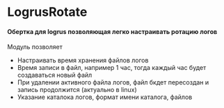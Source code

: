 
LogrusRotate
===========
#### Обертка для logrus позволяющая легко настраивать ротацию логов

Модуль позволяет
- Настраивать время хранения файлов логов 
- Время записи в файл, например 1 час, тогда каждый час будет создаваться новый файл 
- При удалении активного файла логов, файл бкдет пересоздан и запись продолжится (актуально в linux)
- Указание каталока логов, формат имени каталога, файлов
